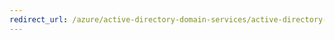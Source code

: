 ```yaml
---
redirect_url: /azure/active-directory-domain-services/active-directory-ds-admin-guide-join-rhel-linux-vm
---
```


